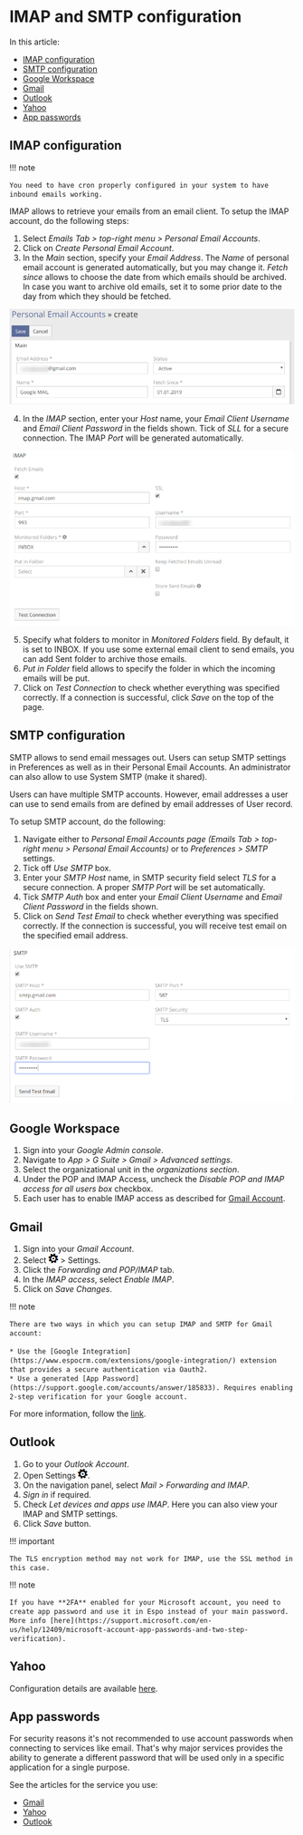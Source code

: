 ﻿# IMAP and SMTP configuration

In this article:

* [IMAP configuration](#imap-configuration)
* [SMTP configuration](#smtp-configuration)
* [Google Workspace](#google-workspace)
* [Gmail](#gmail)
* [Outlook](#outlook)
* [Yahoo](#yahoo)
* [App passwords](#app-passwords)

## IMAP configuration

!!! note

    You need to have cron properly configured in your system to have inbound emails working.

IMAP allows to retrieve your emails from an email client. To setup the IMAP account, do the following steps:
1. Select *Emails Tab > top-right menu > Personal Email Accounts*.
2. Click on *Create Personal Email Account*.
3. In the *Main* section, specify your *Email Address*. The *Name* of personal email account is generated automatically, but you may change it. *Fetch since* allows to choose the date from which emails should be archived. In case you want to archive old emails, set it to some prior date to the day from which they should be fetched.

![Create personal email account](https://raw.githubusercontent.com/espocrm/documentation/master/docs/_static/images/user-guide/imap-smtp-configuration/1.png)

4. In the *IMAP* section, enter your *Host* name, your *Email Client Username* and *Email Client Password* in the fields shown. Tick of *SLL* for a secure connection. The IMAP *Port* will be generated automatically.

![IMAP configuration](https://raw.githubusercontent.com/espocrm/documentation/master/docs/_static/images/user-guide/imap-smtp-configuration/2.png)

5. Specify what folders to monitor in *Monitored Folders* field. By default, it is set to INBOX. If you use some external email client to send emails, you can add Sent folder to archive those emails.
6. *Put in Folder* field allows to specify the folder in which the incoming emails will be put.
7. Click on *Test Connection* to check whether everything was specified correctly.  If a connection is successful, click *Save* on the top of the page.

## SMTP configuration

SMTP allows to send email messages out. Users can setup SMTP settings in Preferences as well as in their Personal Email Accounts. An administrator can also allow to use System SMTP (make it shared).

Users can have multiple SMTP accounts. However, email addresses a user can use to send emails from are defined by email addresses of User record.

To setup SMTP account, do the following:

1. Navigate either to *Personal Email Accounts page (Emails Tab > top-right menu > Personal Email Accounts)* or to *Preferences > SMTP* settings.
2. Tick off *Use SMTP* box.
3. Enter your *SMTP Host* name, in SMTP security field select *TLS* for a secure connection. A proper *SMTP Port* will be set automatically.
4. Tick *SMTP Auth* box and enter your *Email Client Username* and *Email Client Password* in the fields shown.
5. Click on *Send Test Email* to check whether everything was specified correctly. If the connection is successful, you will receive test email on the specified email address.

![SMTP configuration](https://raw.githubusercontent.com/espocrm/documentation/master/docs/_static/images/user-guide/imap-smtp-configuration/3.png)

## Google Workspace

1. Sign into your *Google Admin console*.
2. Navigate to *App > G Suite > Gmail > Advanced settings*.
3. Select the organizational unit in the *organizations section*.
4. Under the POP and IMAP Access, uncheck the *Disable POP and IMAP access for all users box* checkbox.
5. Each user has to enable IMAP access as described for [Gmail Account](#setup-for-gmail-account).

## Gmail

1. Sign into your *Gmail Account*.
2. Select ![Settings](https://raw.githubusercontent.com/espocrm/documentation/master/docs/_static/images/user-guide/imap-smtp-configuration/4.png) > Settings.
3. Click the *Forwarding and POP/IMAP* tab.
4. In the *IMAP access*, select *Enable IMAP*.
5. Click on *Save Changes*.

!!! note

    There are two ways in which you can setup IMAP and SMTP for Gmail account:

    * Use the [Google Integration](https://www.espocrm.com/extensions/google-integration/) extension that provides a secure authentication via Oauth2.
    * Use a generated [App Password](https://support.google.com/accounts/answer/185833). Requires enabling 2-step verification for your Google account.

For more information, follow the [link](https://support.google.com/mail/answer/7126229?hl=en).

## Outlook

1. Go to your *Outlook Account*.
2. Open Settings ![Settings](https://raw.githubusercontent.com/espocrm/documentation/master/docs/_static/images/user-guide/imap-smtp-configuration/4.png).
3. On the navigation panel, select *Mail > Forwarding and IMAP*.
4. *Sign in* if required.
5. Check *Let devices and apps use IMAP*. Here you can also view your IMAP and SMTP settings.
6. Click *Save* button.

!!! important

    The TLS encryption method may not work for IMAP, use the SSL method in this case.

!!! note

    If you have **2FA** enabled for your Microsoft account, you need to create app password and use it in Espo instead of your main password. More info [here](https://support.microsoft.com/en-us/help/12409/microsoft-account-app-passwords-and-two-step-verification).

## Yahoo

Configuration details are available [here](https://help.yahoo.com/kb/SLN4075.html).

## App passwords

For security reasons it's not recommended to use account passwords when connecting to services like email. That's why major services provides the ability to generate a different password that will be used only in a specific application for a single purpose.

See the articles for the service you use:

* [Gmail](https://support.google.com/accounts/answer/185833)
* [Yahoo](https://in.help.yahoo.com/kb/SLN15241.html)
* [Outlook](https://support.microsoft.com/en-us/account-billing/using-app-passwords-with-apps-that-don-t-support-two-step-verification-5896ed9b-4263-e681-128a-a6f2979a7944)

